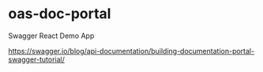 # oas-doc-portal
Swagger React Demo App

https://swagger.io/blog/api-documentation/building-documentation-portal-swagger-tutorial/

